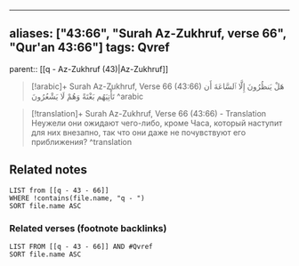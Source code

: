 
---
aliases: ["43:66", "Surah Az-Zukhruf, verse 66", "Qur'an 43:66"]
tags: Qvref
---

parent:: [[q - Az-Zukhruf (43)|Az-Zukhruf]]

> [!arabic]+ Surah Az-Zukhruf, Verse 66 (43:66)
> <span class="quran-arabic">هَلْ يَنظُرُونَ إِلَّا ٱلسَّاعَةَ أَن تَأْتِيَهُم بَغْتَةً وَهُمْ لَا يَشْعُرُونَ</span>
^arabic

> [!translation]+ Surah Az-Zukhruf, Verse 66 (43:66) - Translation
> Неужели они ожидают чего-либо, кроме Часа, который наступит для них внезапно, так что они даже не почувствуют его приближения?
^translation



## Related notes
```dataview
LIST from [[q - 43 - 66]]
WHERE !contains(file.name, "q - ")
SORT file.name ASC
```

### Related verses (footnote backlinks)
```dataview
LIST FROM [[q - 43 - 66]] AND #Qvref
SORT file.name ASC
```

